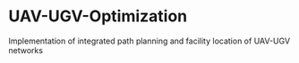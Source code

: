 # UAV-UGV-Optimization
Implementation of integrated path planning and facility location of UAV-UGV networks
